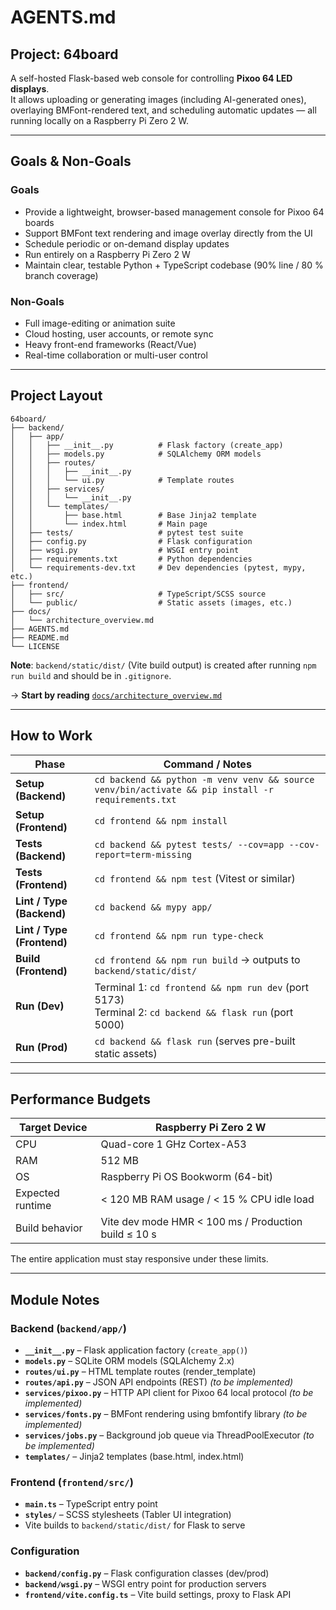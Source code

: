 # AGENTS.md

## Project: 64board
A self-hosted Flask-based web console for controlling **Pixoo 64 LED displays**.  
It allows uploading or generating images (including AI-generated ones), overlaying BMFont-rendered text, and scheduling automatic updates — all running locally on a Raspberry Pi Zero 2 W.

---

## Goals & Non-Goals

### Goals
- Provide a lightweight, browser-based management console for Pixoo 64 boards  
- Support BMFont text rendering and image overlay directly from the UI  
- Schedule periodic or on-demand display updates  
- Run entirely on a Raspberry Pi Zero 2 W
- Maintain clear, testable Python + TypeScript codebase (90% line / 80 % branch coverage)

### Non-Goals
- Full image-editing or animation suite  
- Cloud hosting, user accounts, or remote sync  
- Heavy front-end frameworks (React/Vue)  
- Real-time collaboration or multi-user control

---

## Project Layout
```
64board/
├── backend/
│   ├── app/
│   │   ├── __init__.py          # Flask factory (create_app)
│   │   ├── models.py            # SQLAlchemy ORM models
│   │   ├── routes/
│   │   │   ├── __init__.py
│   │   │   └── ui.py            # Template routes
│   │   ├── services/
│   │   │   └── __init__.py
│   │   └── templates/
│   │       ├── base.html        # Base Jinja2 template
│   │       └── index.html       # Main page
│   ├── tests/                   # pytest test suite
│   ├── config.py                # Flask configuration
│   ├── wsgi.py                  # WSGI entry point
│   ├── requirements.txt         # Python dependencies
│   └── requirements-dev.txt     # Dev dependencies (pytest, mypy, etc.)
├── frontend/
│   ├── src/                     # TypeScript/SCSS source
│   └── public/                  # Static assets (images, etc.)
├── docs/
│   └── architecture_overview.md
├── AGENTS.md
├── README.md
└── LICENSE
```

**Note**: `backend/static/dist/` (Vite build output) is created after running `npm run build` and should be in `.gitignore`.

→ **Start by reading** [`docs/architecture_overview.md`](./docs/architecture_overview.md)

---

## How to Work

| Phase | Command / Notes |
|-------|-----------------|
| **Setup (Backend)** | `cd backend && python -m venv venv && source venv/bin/activate && pip install -r requirements.txt` |
| **Setup (Frontend)** | `cd frontend && npm install` |
| **Tests (Backend)** | `cd backend && pytest tests/ --cov=app --cov-report=term-missing` |
| **Tests (Frontend)** | `cd frontend && npm test` (Vitest or similar) |
| **Lint / Type (Backend)** | `cd backend && mypy app/` |
| **Lint / Type (Frontend)** | `cd frontend && npm run type-check` |
| **Build (Frontend)** | `cd frontend && npm run build` → outputs to `backend/static/dist/` |
| **Run (Dev)** | Terminal 1: `cd frontend && npm run dev` (port 5173)<br>Terminal 2: `cd backend && flask run` (port 5000) |
| **Run (Prod)** | `cd backend && flask run` (serves pre-built static assets) |

---

## Performance Budgets

| Target Device | Raspberry Pi Zero 2 W |
|----------------|----------------------|
| CPU | Quad-core 1 GHz Cortex-A53 |
| RAM | 512 MB |
| OS | Raspberry Pi OS Bookworm (64-bit) |
| Expected runtime | < 120 MB RAM usage / < 15 % CPU idle load |
| Build behavior | Vite dev mode HMR < 100 ms / Production build ≤ 10 s |

The entire application must stay responsive under these limits.

---

## Module Notes

### Backend (`backend/app/`)
- **`__init__.py`** – Flask application factory (`create_app()`)
- **`models.py`** – SQLite ORM models (SQLAlchemy 2.x)
- **`routes/ui.py`** – HTML template routes (render_template)
- **`routes/api.py`** – JSON API endpoints (REST) *(to be implemented)*
- **`services/pixoo.py`** – HTTP API client for Pixoo 64 local protocol *(to be implemented)*
- **`services/fonts.py`** – BMFont rendering using bmfontify library *(to be implemented)*
- **`services/jobs.py`** – Background job queue via ThreadPoolExecutor *(to be implemented)*
- **`templates/`** – Jinja2 templates (base.html, index.html)

### Frontend (`frontend/src/`)
- **`main.ts`** – TypeScript entry point
- **`styles/`** – SCSS stylesheets (Tabler UI integration)
- Vite builds to `backend/static/dist/` for Flask to serve

### Configuration
- **`backend/config.py`** – Flask configuration classes (dev/prod)
- **`backend/wsgi.py`** – WSGI entry point for production servers
- **`frontend/vite.config.ts`** – Vite build settings, proxy to Flask API

